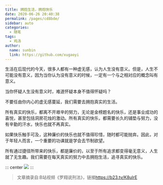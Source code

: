 ```yaml
---
title: 拥抱生活，拥抱快乐
date: 2020-06-26 20:40:38
permalink: /pages/cd8bde/
sidebar: auto
categories:
  - 随笔
tags:
  - 鸡汤
author:
  name: sunbin
  link: https://github.com/xugaoyi
---
```


生活在后现代的今天，很多人都有一种虚无感，认为人生没有意义。但是，人生不可能没有意义，因为当你认为没有意义的时候，一定有一个与之相对应的概念叫有意义。

<!-- more -->

当你怀疑人生没有意义时，难道怀疑本身不值得怀疑吗？

不要任由你内心的虚无感蔓延，我们需要去拥抱真实的生活。

所有真实的快乐，都离不开艰辛的努力，无论是金榜题名的快乐，还是事业成功的喜悦，甚至包括洞房花烛的激动。所有真实的快乐，都需要长久的铺垫与努力，没有辛勤的汗水，快乐也就不再真实。

如果快乐触手可及，这种廉价的快乐也就不值得珍惜，随时都可能抛弃。因此，对于年轻人而言，一个重要的功课就是学会去节制欲望。

所有通过捷径所带来的快乐，都是廉价的，以至于所有追求都变得毫无意义，人生就了无生趣。我们需要在每天真实的努力中去拥抱生活，追寻真实的快乐。

::: center
  ![](https://jsd.cdn.zzko.cn/gh/xugaoyi/image_store/blog/20200626212238.webp)
:::

> 文章摘录自:B站视频《罗翔说刑法》，链接<https://b23.tv/K8ulrE>
